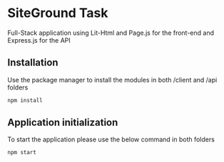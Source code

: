# SiteGround Task

Full-Stack application using Lit-Html and Page.js for the front-end and Express.js for the API

## Installation

Use the package manager to install the modules in both /client and /api folders

```bash
npm install
```

## Application initialization

To start the application please use the below command in both folders

```bash
npm start
```
